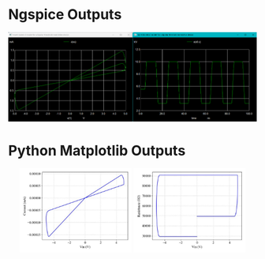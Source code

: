 # Ngspice Outputs
<div align="center">
  <img src="BiolekR2SpiceOutputs.png">
</div>

# Python Matplotlib Outputs
<div align="center">
  <img src="MemResBiolekR2IV.jpg" width="45%" alt="IV Curve 1">
  <img src="MemResBiolekR2RV.jpg" width="45%" alt="IV Curve 2">
</div>
